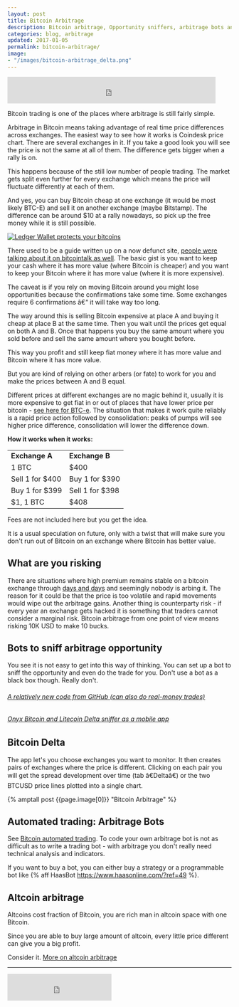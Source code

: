 ```yaml
---
layout: post
title: Bitcoin Arbitrage
description: Bitcoin arbitrage, Opportunity sniffers, arbitrage bots and altcoin arbitrage tips.
categories: blog, arbitrage
updated: 2017-01-05
permalink: bitcoin-arbitrage/
image:
- "/images/bitcoin-arbitrage_delta.png"
---
```


<iframe data-aa='114136' src='https://ad.a-ads.com/114136?size=468x60' scrolling='no' style='width:468px; height:60px; border:0px; padding:0;overflow:hidden' allowtransparency='true' frameborder='0'></iframe>

<p>Bitcoin trading is one of the places where arbitrage is still fairly
simple.</p>
<p>Arbitrage in Bitcoin means taking advantage of real time price differences
across exchanges. The easiest way to see how it works is Coindesk price chart.
There are several exchanges in it. If you take a good look you will see the
price is not the same at all of them. The difference gets bigger when a rally
is on.</p>
<p>This happens because of the still low number of people trading. The market
gets split even further for every exchange which means the price will fluctuate
differently at each of them.</p>
<p>And yes, you can buy Bitcoin cheap at one exchange (it would be most likely
BTC-E) and sell it on another exchange (maybe Bitstamp). The difference can be
around $10 at a rally nowadays, so pick up the free money while it is still
possible.</p>

<a rel="nofollow" target="_blank" href="https://www.ledgerwallet.com/r/e274">
<img alt="Ledger Wallet protects your bitcoins" src="https://www.ledgerwallet.com/images/promo/ledger-468x90-01.jpg">
</a>

There used to be a guide written up on a now defunct site, [people were talking about it on bitcointalk as well](https://bitcointalk.org/index.php?topic=1186001.0). The basic gist is you want to keep your cash
where it has more value (where Bitcoin is cheaper) and you want to keep your
Bitcoin where it has more value (where it is more expensive).

The caveat is if you rely on moving Bitcoin around you might lose
opportunities because the confirmations take some time. Some exchanges require
6 confirmations â€“ it will take way too long.

The way around this is selling Bitcoin expensive at place A and buying it
cheap at place B at the same time. Then you wait until the prices get equal on both A and B.
Once that happens you buy the same amount where you sold before and sell the same amount
where you bought before.

This way you profit and still keep fiat money where it
has more value and Bitcoin where it has more value.

But you are kind of relying on other arbers (or fate) to work for you and make the prices between A and B equal.

Different prices at different exchanges are no magic behind it, usually it is more expensive to get fiat in or out of places that have lower price per bitcoin - [see here for BTC-e](https://www.reddit.com/r/BitcoinMarkets/comments/5lole9/is_it_really_cheaper_to_buy_bitcoin_on_btce_here/). The situation that makes it work quite reliably is a rapid price action followed by consolidation: peaks of pumps will see higher price difference, consolidation will lower the difference down.


**How it works when it works:**


<table class="tableizer-table">
<tr>
<td><b>Exchange A</b></td>
<td><b>Exchange B</b></td>
</tr>
<tr>
<td>1 BTC</td>
<td>$400</td>
</tr>
<tr>
<td>Sell 1 for $400</td>
<td>Buy 1 for $390</td>
</tr>
<tr>
<td>Buy 1 for $399</td>
<td>Sell 1 for $398</td>
</tr>
<tr>
<td>$1, 1 BTC</td>
<td>$408</td>
</tr>
</table>


<p>Fees are not included here but you get the idea.</p>
<p>It is a usual speculation on future, only with a twist that will make sure
you don't run out of Bitcoin on an exchange where Bitcoin has better value.</p>

## What are you risking

There are situations where high premium remains stable on a bitcoin exchange through [days and days](https://www.reddit.com/r/BitcoinMarkets/comments/5lwvqs/daily_discussion_wednesday_january_04_2017/dc0o2a1/) and seemingly nobody is arbing it. The reason for it could be that the price is too volatile and rapid movements would wipe out the arbitrage gains. Another thing is counterparty risk - if every year an exchange gets hacked it is something that traders cannot consider a marginal risk. Bitcoin arbitrage from one point of view means risking 10K USD to make 10 bucks.

<h2 id="bots">Bots to sniff arbitrage opportunity</h2>

<p>You see it is not easy to get into this way of thinking. You can set up a
bot to sniff the opportunity and even do the trade for you. Don't use a bot as
a black box though. Really don't.</p>

<h6><a href="https://github.com/maxme/bitcoin-arbitrage"><u>A relatively new
code from GitHub (can also do real-money trades)</u></a></h6>
<h6><a href="http://www.onyxsoftware.co.nz/bitcoindelta.html"><u>Onyx Bitcoin
and Litecoin Delta sniffer as a mobile app</u></a></h6>

## Bitcoin Delta

The app let's you choose exchanges you want to monitor.
It then creates pairs of exchanges where the price is different.
Clicking on each pair you will get the spread development over time (tab â€Deltaâ€) or the two BTCUSD price lines plotted into a single chart.

{% amptall post {{page.image[0]}} "Bitcoin Arbitrage" %}


## Automated trading: Arbitrage Bots

See [Bitcoin automated trading](/trading-bots/). To code your own arbitrage bot is not as difficult as to write a trading bot - with arbitrage you don't really need technical analysis and indicators.

If you want to buy a bot, you can either buy a strategy or a programmable bot like {% aff HaasBot https://www.haasonline.com/?ref=49 %}.

## Altcoin arbitrage

Altcoins cost fraction of Bitcoin, you are rich man in altcoin space with one Bitcoin.

Since you are able to buy large amount of altcoin, every little price different can give you a big profit.

Consider it. [More on altcoin arbitrage](/altcoin-arbitrage/)


____________________


<div style="text-align: left;float: left;">
<iframe frameborder="0" height="60" marginheight="0" marginwidth="0" scrolling="no" src="https://localbitcoins.com/affiliate-embed/half-banner?ref=4nq3" width="234"></iframe>
</div>
